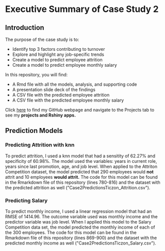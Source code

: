# Executive Summary of Case Study 2 

## Introduction  
The purpose of the case study is to:
  * Identify top 3 factors contributing to turnover
  * Explore and highlight any job-specific trends
  * Create a model to predict employee attrition
  * Create a model to predict employee monthly salary

In this repository, you will find:
  * A Rmd file with all the models, analysis, and supporting code
  * A presentation slide deck of the findings
  * A CSV file with the predicted employee attrition
  * A CSV file with the predicted employee monthly salary

Click <a href="http://catherineticzon.github.io">here</a> to find my GitHub webpage and navigate to the Projects tab to see my **projects and Rshiny apps.**   

## Prediction Models  
### Predicting Attrition with knn 
To predict attrition, I used a knn model that had a sensitity of 62.27% and specificity of 60.98%. The model used the variables: years in current role, years since last promotion, age, and job level. When applied to the Attriton Competition dataset, the model predicted that 290 employees would **not** attrit and 10 employees **would attrit.**  The code for this model can be found in the Rmarkdown file of this repository (lines 780-816) and the dataset with the predicted attrition as well ("Case2PredictionsTiczon_Attrition.csv"). 


### Predicting Salary 
To predict monthly income, I used a linear regression model that had an RMSE of 1414.96. The outcome variable used was monthly income and the predictor variable was job level. When I applied this model to the Salary Competition data set, the model predicted the monthly income of each of the 300 employees. The code for this model can be found in the Rmarkdown file of this repository (lines 869-900) and the dataset with the predicted monthly income as well ("Case2PredictionsTiczon_Salary.csv").  

